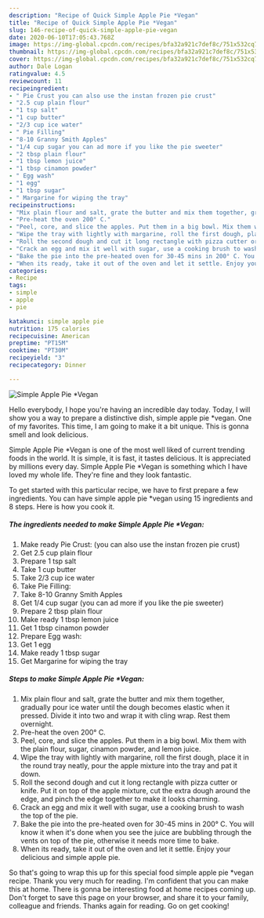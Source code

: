```yaml
---
description: "Recipe of Quick Simple Apple Pie *Vegan"
title: "Recipe of Quick Simple Apple Pie *Vegan"
slug: 146-recipe-of-quick-simple-apple-pie-vegan
date: 2020-06-10T17:05:43.768Z
image: https://img-global.cpcdn.com/recipes/bfa32a921c7def8c/751x532cq70/simple-apple-pie-vegan-recipe-main-photo.jpg
thumbnail: https://img-global.cpcdn.com/recipes/bfa32a921c7def8c/751x532cq70/simple-apple-pie-vegan-recipe-main-photo.jpg
cover: https://img-global.cpcdn.com/recipes/bfa32a921c7def8c/751x532cq70/simple-apple-pie-vegan-recipe-main-photo.jpg
author: Dale Logan
ratingvalue: 4.5
reviewcount: 11
recipeingredient:
- " Pie Crust you can also use the instan frozen pie crust"
- "2.5 cup plain flour"
- "1 tsp salt"
- "1 cup butter"
- "2/3 cup ice water"
- " Pie Filling"
- "8-10 Granny Smith Apples"
- "1/4 cup sugar you can ad more if you like the pie sweeter"
- "2 tbsp plain flour"
- "1 tbsp lemon juice"
- "1 tbsp cinamon powder"
- " Egg wash"
- "1 egg"
- "1 tbsp sugar"
- " Margarine for wiping the tray"
recipeinstructions:
- "Mix plain flour and salt, grate the butter and mix them together, gradually pour ice water until the dough becomes elastic when it pressed. Divide it into two and wrap it with cling wrap. Rest them overnight."
- "Pre-heat the oven 200° C."
- "Peel, core, and slice the apples. Put them in a big bowl. Mix them with the plain flour, sugar, cinamon powder, and lemon juice."
- "Wipe the tray with lightly with margarine, roll the first dough, place it in the round tray neatly, pour the apple mixture into the tray and pat it down."
- "Roll the second dough and cut it long rectangle with pizza cutter or knife. Put it on top of the apple mixture, cut the extra dough around the edge, and pinch the edge together to make it looks charming."
- "Crack an egg and mix it well with sugar, use a cooking brush to wash the top of the pie."
- "Bake the pie into the pre-heated oven for 30-45 mins in 200° C. You will know it when it&#39;s done when you see the juice are bubbling through the vents on top of the pie, otherwise it needs more time to bake."
- "When its ready, take it out of the oven and let it settle. Enjoy your delicious and simple apple pie."
categories:
- Recipe
tags:
- simple
- apple
- pie

katakunci: simple apple pie 
nutrition: 175 calories
recipecuisine: American
preptime: "PT15M"
cooktime: "PT30M"
recipeyield: "3"
recipecategory: Dinner

---
```



![Simple Apple Pie *Vegan](https://img-global.cpcdn.com/recipes/bfa32a921c7def8c/751x532cq70/simple-apple-pie-vegan-recipe-main-photo.jpg)

Hello everybody, I hope you're having an incredible day today. Today, I will show you a way to prepare a distinctive dish, simple apple pie *vegan. One of my favorites. This time, I am going to make it a bit unique. This is gonna smell and look delicious.



Simple Apple Pie *Vegan is one of the most well liked of current trending foods in the world. It is simple, it is fast, it tastes delicious. It is appreciated by millions every day. Simple Apple Pie *Vegan is something which I have loved my whole life. They're fine and they look fantastic.


To get started with this particular recipe, we have to first prepare a few ingredients. You can have simple apple pie *vegan using 15 ingredients and 8 steps. Here is how you cook it.

<!--inarticleads1-->

##### The ingredients needed to make Simple Apple Pie *Vegan:

1. Make ready  Pie Crust: (you can also use the instan frozen pie crust)
1. Get 2.5 cup plain flour
1. Prepare 1 tsp salt
1. Take 1 cup butter
1. Take 2/3 cup ice water
1. Take  Pie Filling:
1. Take 8-10 Granny Smith Apples
1. Get 1/4 cup sugar (you can ad more if you like the pie sweeter)
1. Prepare 2 tbsp plain flour
1. Make ready 1 tbsp lemon juice
1. Get 1 tbsp cinamon powder
1. Prepare  Egg wash:
1. Get 1 egg
1. Make ready 1 tbsp sugar
1. Get  Margarine for wiping the tray




<!--inarticleads2-->

##### Steps to make Simple Apple Pie *Vegan:

1. Mix plain flour and salt, grate the butter and mix them together, gradually pour ice water until the dough becomes elastic when it pressed. Divide it into two and wrap it with cling wrap. Rest them overnight.
1. Pre-heat the oven 200° C.
1. Peel, core, and slice the apples. Put them in a big bowl. Mix them with the plain flour, sugar, cinamon powder, and lemon juice.
1. Wipe the tray with lightly with margarine, roll the first dough, place it in the round tray neatly, pour the apple mixture into the tray and pat it down.
1. Roll the second dough and cut it long rectangle with pizza cutter or knife. Put it on top of the apple mixture, cut the extra dough around the edge, and pinch the edge together to make it looks charming.
1. Crack an egg and mix it well with sugar, use a cooking brush to wash the top of the pie.
1. Bake the pie into the pre-heated oven for 30-45 mins in 200° C. You will know it when it&#39;s done when you see the juice are bubbling through the vents on top of the pie, otherwise it needs more time to bake.
1. When its ready, take it out of the oven and let it settle. Enjoy your delicious and simple apple pie.




So that's going to wrap this up for this special food simple apple pie *vegan recipe. Thank you very much for reading. I'm confident that you can make this at home. There is gonna be interesting food at home recipes coming up. Don't forget to save this page on your browser, and share it to your family, colleague and friends. Thanks again for reading. Go on get cooking!
